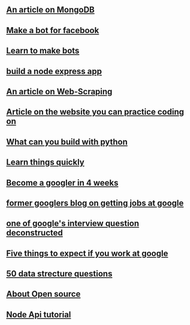 ## [An article on MongoDB](https://medium.freecodecamp.org/introduction-to-mongoose-for-mongodb-d2a7aa593c57)

## [Make a bot for facebook](https://tutorials.botsfloor.com/creating-a-simple-facebook-messenger-ai-bot-with-api-ai-in-node-js-50ae2fa5c80d)

## [Learn to make bots](https://tutorials.botsfloor.com/)

## [build a node express app](https://medium.freecodecamp.org/how-to-write-a-production-ready-node-and-express-app-f214f0b17d8c)

## [An article on Web-Scraping](https://hackernoon.com/web-scraping-tutorial-with-python-tips-and-tricks-db070e70e071)

## [Article on the website you can practice coding on](https://medium.com/coderbyte/the-10-best-coding-challenge-websites-for-2018-12b57645b654)

## [What can you build with python](https://medium.freecodecamp.org/what-can-you-do-with-python-the-3-main-applications-518db9a68a78)

## [Learn things quickly](http://norvig.com/21-days.html)

## [Become a googler in 4 weeks](https://www.linkedin.com/pulse/average-googler-four-weeks-study-plan-milad-naseri/)

## [former googlers blog on getting jobs at google](https://steve-yegge.blogspot.com/2008/03/get-that-job-at-google.html)

## [one of google's interview question deconstructed](https://hackernoon.com/google-interview-questions-deconstructed-the-knights-dialer-f780d516f029)

## [Five things to expect if you work at google](https://www.linkedin.com/pulse/5-obvious-so-things-expect-when-you-work-google-richard-garcia/)

## [50 data strecture questions](https://hackernoon.com/50-data-structure-and-algorithms-interview-questions-for-programmers-b4b1ac61f5b0)

## [About Open source](https://blog.kentcdodds.com/first-timers-only-78281ea47455)

## [Node Api tutorial](https://medium.freecodecamp.org/building-a-simple-node-js-api-in-under-30-minutes-a07ea9e390d2)

